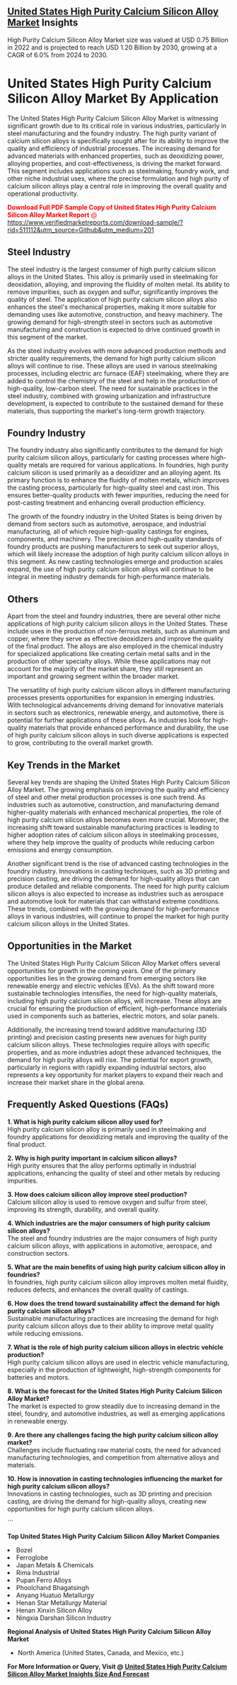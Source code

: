 <h2><a href="https://www.verifiedmarketreports.com/download-sample/?rid=511112&amp;utm_source=Github&amp;utm_medium=201" target="_blank">United States High Purity Calcium Silicon Alloy Market</a> Insights</h2><p>High Purity Calcium Silicon Alloy Market size was valued at USD 0.75 Billion in 2022 and is projected to reach USD 1.20 Billion by 2030, growing at a CAGR of 6.0% from 2024 to 2030.</p><p><h1>United States High Purity Calcium Silicon Alloy Market By Application</h1><p>The United States High Purity Calcium Silicon Alloy Market is witnessing significant growth due to its critical role in various industries, particularly in steel manufacturing and the foundry industry. The high purity variant of calcium silicon alloys is specifically sought after for its ability to improve the quality and efficiency of industrial processes. The increasing demand for advanced materials with enhanced properties, such as deoxidizing power, alloying properties, and cost-effectiveness, is driving the market forward. This segment includes applications such as steelmaking, foundry work, and other niche industrial uses, where the precise formulation and high purity of calcium silicon alloys play a central role in improving the overall quality and operational productivity.<p><span class=""><span style="color: #ff0000;"><strong>Download Full PDF Sample Copy of United States High Purity Calcium Silicon Alloy Market Report</strong> @ </span><a href="https://www.verifiedmarketreports.com/download-sample/?rid=511112&amp;utm_source=Github&amp;utm_medium=201" target="_blank">https://www.verifiedmarketreports.com/download-sample/?rid=511112&amp;utm_source=Github&amp;utm_medium=201</a></span></p></p><h2>Steel Industry</h2><p>The steel industry is the largest consumer of high purity calcium silicon alloys in the United States. This alloy is primarily used in steelmaking for deoxidation, alloying, and improving the fluidity of molten metal. Its ability to remove impurities, such as oxygen and sulfur, significantly improves the quality of steel. The application of high purity calcium silicon alloys also enhances the steel's mechanical properties, making it more suitable for demanding uses like automotive, construction, and heavy machinery. The growing demand for high-strength steel in sectors such as automotive manufacturing and construction is expected to drive continued growth in this segment of the market.</p><p>As the steel industry evolves with more advanced production methods and stricter quality requirements, the demand for high purity calcium silicon alloys will continue to rise. These alloys are used in various steelmaking processes, including electric arc furnace (EAF) steelmaking, where they are added to control the chemistry of the steel and help in the production of high-quality, low-carbon steel. The need for sustainable practices in the steel industry, combined with growing urbanization and infrastructure development, is expected to contribute to the sustained demand for these materials, thus supporting the market's long-term growth trajectory.</p><h2>Foundry Industry</h2><p>The foundry industry also significantly contributes to the demand for high purity calcium silicon alloys, particularly for casting processes where high-quality metals are required for various applications. In foundries, high purity calcium silicon is used primarily as a deoxidizer and an alloying agent. Its primary function is to enhance the fluidity of molten metals, which improves the casting process, particularly for high-quality steel and cast iron. This ensures better-quality products with fewer impurities, reducing the need for post-casting treatment and enhancing overall production efficiency.</p><p>The growth of the foundry industry in the United States is being driven by demand from sectors such as automotive, aerospace, and industrial manufacturing, all of which require high-quality castings for engines, components, and machinery. The precision and high-quality standards of foundry products are pushing manufacturers to seek out superior alloys, which will likely increase the adoption of high purity calcium silicon alloys in this segment. As new casting technologies emerge and production scales expand, the use of high purity calcium silicon alloys will continue to be integral in meeting industry demands for high-performance materials.</p><h2>Others</h2><p>Apart from the steel and foundry industries, there are several other niche applications of high purity calcium silicon alloys in the United States. These include uses in the production of non-ferrous metals, such as aluminum and copper, where they serve as effective deoxidizers and improve the quality of the final product. The alloys are also employed in the chemical industry for specialized applications like creating certain metal salts and in the production of other specialty alloys. While these applications may not account for the majority of the market share, they still represent an important and growing segment within the broader market.</p><p>The versatility of high purity calcium silicon alloys in different manufacturing processes presents opportunities for expansion in emerging industries. With technological advancements driving demand for innovative materials in sectors such as electronics, renewable energy, and automotive, there is potential for further applications of these alloys. As industries look for high-quality materials that provide enhanced performance and durability, the use of high purity calcium silicon alloys in such diverse applications is expected to grow, contributing to the overall market growth.</p><h2>Key Trends in the Market</h2><p>Several key trends are shaping the United States High Purity Calcium Silicon Alloy Market. The growing emphasis on improving the quality and efficiency of steel and other metal production processes is one such trend. As industries such as automotive, construction, and manufacturing demand higher-quality materials with enhanced mechanical properties, the role of high purity calcium silicon alloys becomes even more crucial. Moreover, the increasing shift toward sustainable manufacturing practices is leading to higher adoption rates of calcium silicon alloys in steelmaking processes, where they help improve the quality of products while reducing carbon emissions and energy consumption.</p><p>Another significant trend is the rise of advanced casting technologies in the foundry industry. Innovations in casting techniques, such as 3D printing and precision casting, are driving the demand for high-quality alloys that can produce detailed and reliable components. The need for high purity calcium silicon alloys is also expected to increase as industries such as aerospace and automotive look for materials that can withstand extreme conditions. These trends, combined with the growing demand for high-performance alloys in various industries, will continue to propel the market for high purity calcium silicon alloys in the United States.</p><h2>Opportunities in the Market</h2><p>The United States High Purity Calcium Silicon Alloy Market offers several opportunities for growth in the coming years. One of the primary opportunities lies in the growing demand from emerging sectors like renewable energy and electric vehicles (EVs). As the shift toward more sustainable technologies intensifies, the need for high-quality materials, including high purity calcium silicon alloys, will increase. These alloys are crucial for ensuring the production of efficient, high-performance materials used in components such as batteries, electric motors, and solar panels.</p><p>Additionally, the increasing trend toward additive manufacturing (3D printing) and precision casting presents new avenues for high purity calcium silicon alloys. These technologies require alloys with specific properties, and as more industries adopt these advanced techniques, the demand for high purity alloys will rise. The potential for export growth, particularly in regions with rapidly expanding industrial sectors, also represents a key opportunity for market players to expand their reach and increase their market share in the global arena.</p><h2>Frequently Asked Questions (FAQs)</h2><p><strong>1. What is high purity calcium silicon alloy used for?</strong><br>High purity calcium silicon alloy is primarily used in steelmaking and foundry applications for deoxidizing metals and improving the quality of the final product.</p><p><strong>2. Why is high purity important in calcium silicon alloys?</strong><br>High purity ensures that the alloy performs optimally in industrial applications, enhancing the quality of steel and other metals by reducing impurities.</p><p><strong>3. How does calcium silicon alloy improve steel production?</strong><br>Calcium silicon alloy is used to remove oxygen and sulfur from steel, improving its strength, durability, and overall quality.</p><p><strong>4. Which industries are the major consumers of high purity calcium silicon alloys?</strong><br>The steel and foundry industries are the major consumers of high purity calcium silicon alloys, with applications in automotive, aerospace, and construction sectors.</p><p><strong>5. What are the main benefits of using high purity calcium silicon alloy in foundries?</strong><br>In foundries, high purity calcium silicon alloy improves molten metal fluidity, reduces defects, and enhances the overall quality of castings.</p><p><strong>6. How does the trend toward sustainability affect the demand for high purity calcium silicon alloys?</strong><br>Sustainable manufacturing practices are increasing the demand for high purity calcium silicon alloys due to their ability to improve metal quality while reducing emissions.</p><p><strong>7. What is the role of high purity calcium silicon alloys in electric vehicle production?</strong><br>High purity calcium silicon alloys are used in electric vehicle manufacturing, especially in the production of lightweight, high-strength components for batteries and motors.</p><p><strong>8. What is the forecast for the United States High Purity Calcium Silicon Alloy Market?</strong><br>The market is expected to grow steadily due to increasing demand in the steel, foundry, and automotive industries, as well as emerging applications in renewable energy.</p><p><strong>9. Are there any challenges facing the high purity calcium silicon alloy market?</strong><br>Challenges include fluctuating raw material costs, the need for advanced manufacturing technologies, and competition from alternative alloys and materials.</p><p><strong>10. How is innovation in casting technologies influencing the market for high purity calcium silicon alloys?</strong><br>Innovations in casting technologies, such as 3D printing and precision casting, are driving the demand for high-quality alloys, creating new opportunities for high purity calcium silicon alloys.</p>```</p><p><strong>Top United States High Purity Calcium Silicon Alloy Market Companies</strong></p><div data-test-id=""><p><li>Bozel</li><li> Ferroglobe</li><li> Japan Metals & Chemicals</li><li> Rima Industrial</li><li> Pupan Ferro Alloys</li><li> Phoolchand Bhagatsingh</li><li> Anyang Huatuo Metallurgy</li><li> Henan Star Metallurgy Material</li><li> Henan Xinxin Silicon Alloy</li><li> Ningxia Darshan Silicon Industry</li></p><div><strong>Regional Analysis of&nbsp;United States High Purity Calcium Silicon Alloy Market</strong></div><ul><li dir="ltr"><p dir="ltr">North America&nbsp;(United States, Canada, and Mexico, etc.)</p></li></ul><p><strong>For More Information or Query, Visit @&nbsp;</strong><strong><a href="https://www.verifiedmarketreports.com/product/high-purity-calcium-silicon-alloy-market/?utm_source=Github&amp;utm_medium=201" target="_blank">United States High Purity Calcium Silicon Alloy Market Insights Size And Forecast</a></strong></p></div>
